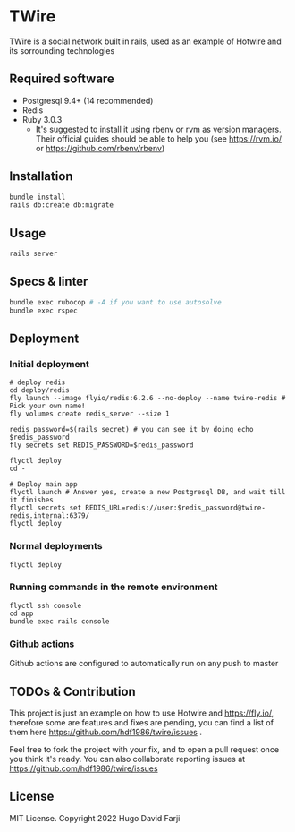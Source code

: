 # TWire

TWire is a social network built in rails, used as an example of Hotwire and its sorrounding technologies

## Required software

- Postgresql 9.4+ (14 recommended)
- Redis
- Ruby 3.0.3
  - It's suggested to install it using rbenv or rvm as version managers. Their official guides should be able to help you (see https://rvm.io/ or https://github.com/rbenv/rbenv)

## Installation

```bash
bundle install
rails db:create db:migrate
```

## Usage

```bash
rails server
```


## Specs & linter

```bash
bundle exec rubocop # -A if you want to use autosolve
bundle exec rspec
```

## Deployment

### Initial deployment
```
# deploy redis
cd deploy/redis
fly launch --image flyio/redis:6.2.6 --no-deploy --name twire-redis # Pick your own name!
fly volumes create redis_server --size 1

redis_password=$(rails secret) # you can see it by doing echo $redis_password
fly secrets set REDIS_PASSWORD=$redis_password 

flyctl deploy
cd -

# Deploy main app
flyctl launch # Answer yes, create a new Postgresql DB, and wait till it finishes
flyctl secrets set REDIS_URL=redis://user:$redis_password@twire-redis.internal:6379/
flyctl deploy
```

### Normal deployments

```
flyctl deploy
```


### Running commands in the remote environment
```
flyctl ssh console
cd app 
bundle exec rails console
```

### Github actions

Github actions are configured to automatically run on any push to master


## TODOs & Contribution

This project is just an example on how to use Hotwire and https://fly.io/, therefore some are features and fixes are pending, you can find a list of them here https://github.com/hdf1986/twire/issues .

Feel free to fork the project with your fix, and to open a pull request once you think it's ready. You can also collaborate reporting issues at https://github.com/hdf1986/twire/issues

## License

MIT License. Copyright 2022 Hugo David Farji